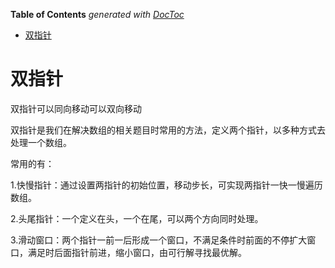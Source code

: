 <!-- START doctoc generated TOC please keep comment here to allow auto update -->
<!-- DON'T EDIT THIS SECTION, INSTEAD RE-RUN doctoc TO UPDATE -->
**Table of Contents**  *generated with [DocToc](https://github.com/thlorenz/doctoc)*

- [双指针](#%E5%8F%8C%E6%8C%87%E9%92%88)

<!-- END doctoc generated TOC please keep comment here to allow auto update -->

# 双指针

双指针可以同向移动可以双向移动


双指针是我们在解决数组的相关题目时常用的方法，定义两个指针，以多种方式去处理一个数组。

常用的有：

1.快慢指针：通过设置两指针的初始位置，移动步长，可实现两指针一快一慢遍历数组。

2.头尾指针：一个定义在头，一个在尾，可以两个方向同时处理。

3.滑动窗口：两个指针一前一后形成一个窗口，不满足条件时前面的不停扩大窗口，满足时后面指针前进，缩小窗口，由可行解寻找最优解。
